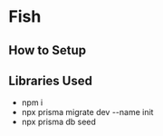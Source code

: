 # Fish

## How to Setup

## Libraries Used

- npm i
- npx prisma migrate dev --name init
- npx prisma db seed
